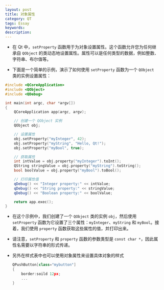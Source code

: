 ```yaml
---
layout: post
title: 对象属性
category: QT
tags: Essay
keywords: 
description: 
---
```


- 在 Qt 中，`setProperty` 函数用于为对象设置属性。这个函数允许您为任何继承自 `QObject` 的类动态地设置属性。属性可以是任何类型的数据，例如整数、字符串、布尔值等。

- 下面是一个简单的示例，演示了如何使用 `setProperty` 函数为一个 `QObject` 类的实例设置属性：

```cpp
#include <QCoreApplication>
#include <QObject>
#include <QDebug>

int main(int argc, char *argv[])
{
    QCoreApplication app(argc, argv);

    // 创建一个 QObject 实例
    QObject obj;

    // 设置属性
    obj.setProperty("myInteger", 42);
    obj.setProperty("myString", "Hello, Qt!");
    obj.setProperty("myBool", true);

    // 获取属性
    int intValue = obj.property("myInteger").toInt();
    QString stringValue = obj.property("myString").toString();
    bool boolValue = obj.property("myBool").toBool();

    // 打印属性值
    qDebug() << "Integer property:" << intValue;
    qDebug() << "String property:" << stringValue;
    qDebug() << "Boolean property:" << boolValue;

    return app.exec();
}
```

- 在这个示例中，我们创建了一个 `QObject` 类的实例 `obj`，然后使用 `setProperty` 函数为它设置了三个属性：`myInteger`、`myString` 和 `myBool`。接着，我们使用 `property` 函数获取这些属性的值，并打印出来。

- 请注意，`setProperty` 和 `property` 函数的参数类型是 `const char *`，因此属性名需要以字符串的形式传递。

- 另外在样式表中也可以使用对象属性来设置具体对象的样式
  ```cpp
  QPushButton[class="mybutton"]
  {
      border:soild 12px;
      ...
  }
  ```
